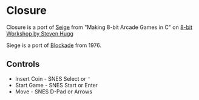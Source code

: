 # Closure

Closure is a port of [Seige](https://8bitworkshop.com/v3.12.0/?platform=vicdual&file=snake2.c) from "Making 8-bit Arcade Games in C" on [8-bit Workshop by Steven Hugg](https://8bitworkshop.com/)

Siege is a port of [Blockade](https://en.wikipedia.org/wiki/Blockade_(video_game)) from 1976.


## Controls

* Insert Coin - SNES Select or <kbd>'</kbd>
* Start Game - SNES Start or <kbk>Enter</kbd>
* Move - SNES D-Pad or Arrows